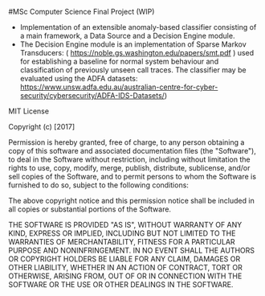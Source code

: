 #MSc Computer Science Final Project (WIP)
- Implementation of an extensible anomaly-based classifier consisting of a main framework, a Data Source and a Decision Engine module.
- The Decision Engine module is an implementation of Sparse Markov Transducers: ( https://noble.gs.washington.edu/papers/smt.pdf ) used for establishing a baseline for normal system behaviour and classification of previously unseen call traces. The classifier may be evaluated using the ADFA datasets: https://www.unsw.adfa.edu.au/australian-centre-for-cyber-security/cybersecurity/ADFA-IDS-Datasets/) 

MIT License

Copyright (c) [2017] 

Permission is hereby granted, free of charge, to any person obtaining a copy
of this software and associated documentation files (the "Software"), to deal
in the Software without restriction, including without limitation the rights
to use, copy, modify, merge, publish, distribute, sublicense, and/or sell
copies of the Software, and to permit persons to whom the Software is
furnished to do so, subject to the following conditions:

The above copyright notice and this permission notice shall be included in all
copies or substantial portions of the Software.

THE SOFTWARE IS PROVIDED "AS IS", WITHOUT WARRANTY OF ANY KIND, EXPRESS OR
IMPLIED, INCLUDING BUT NOT LIMITED TO THE WARRANTIES OF MERCHANTABILITY,
FITNESS FOR A PARTICULAR PURPOSE AND NONINFRINGEMENT. IN NO EVENT SHALL THE
AUTHORS OR COPYRIGHT HOLDERS BE LIABLE FOR ANY CLAIM, DAMAGES OR OTHER
LIABILITY, WHETHER IN AN ACTION OF CONTRACT, TORT OR OTHERWISE, ARISING FROM,
OUT OF OR IN CONNECTION WITH THE SOFTWARE OR THE USE OR OTHER DEALINGS IN THE
SOFTWARE.
